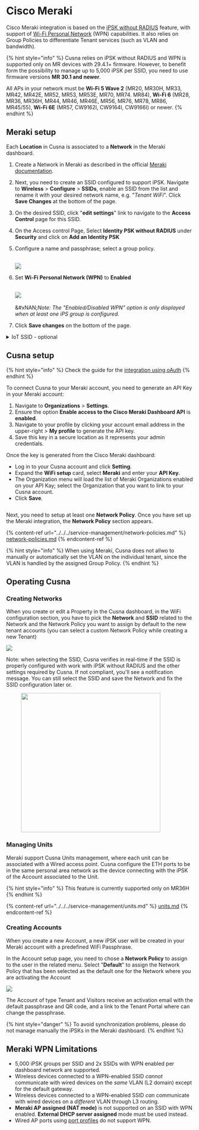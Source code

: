 # Cisco Meraki

Cisco Meraki integration is based on the [iPSK without RADIUS](https://documentation.meraki.com/MR/Encryption_and_Authentication/IPSK_Authentication_without_RADIUS) feature, with support of [Wi-Fi Personal Network](https://documentation.meraki.com/MR/Encryption_and_Authentication/Wi-Fi_Personal_Network_\(WPN\)) (WPN) capabilities. It also relies on Group Policies to differentiate Tenant services (such as VLAN and bandwidth).&#x20;



{% hint style="info" %}
Cusna relies on iPSK without RADIUS and WPN is supported only on MR devices with 29.4.1+ firmware. However, to benefit form the possibility to manage up to 5,000 iPSK per SSID, you need to use firmware versions **MR 30.1 and newer**.

All APs in your network must be **Wi-Fi 5 Wave 2** (MR20, MR30H, MR33, MR42, MR42E, MR52, MR53, MR53E, MR70, MR74. MR84), **Wi-Fi 6** (MR28, MR36, MR36H, MR44, MR46, MR46E, MR56, MR76, MR78, MR86, MR45/55), **Wi-Fi 6E** (MR57, CW9162I, CW9164I, CW9166I) or newer.
{% endhint %}



## Meraki setup

Each **Location** in Cusna is associated to a **Network** in the Meraki dashboard.&#x20;

1. Create a Network in Meraki as described in the official [Meraki documentation](https://documentation.meraki.com/General_Administration/Organizations_and_Networks/Creating_and_Deleting_Dashboard_Networks).
2. Next, you need to create an SSID configured to support iPSK. Navigate to **Wireless** > **Configure** > **SSIDs**, enable an SSID from the list and rename it with your desired network name, e.g. "_Tenant WiFi_". Click **Save Changes** at the bottom of the page.
3. On the desired SSID, click "**edit settings**" link to navigate to the **Access Control** page for this SSID.
4. On the Access control Page, Select **Identity PSK without RADIUS** under **Security** and click on **Add an Identity PSK**
5.  Configure a name and passphrase; select a group policy.

    \
    ![](<../../../.gitbook/assets/image (182).png>)
6.  Set **Wi-Fi Personal Network (WPN)** to **Enabled**

    \
    ![](<../../../.gitbook/assets/image (208).png>)\
    \
    &#xNAN;_&#x4E;ote: The "Enabled/Disabled WPN" option is only displayed when at least one iPS group is configured._


7. Click **Save changes** on the bottom of the page.





<details>

<summary>IoT SSID - optional</summary>

If you need to support [IoT Devices Authentication](../../../service-management/wifi-portal-and-onboarding/iot-devices-authentication.md) via MAC authentication, you need to add an additional dedicated SSID in each of the Networks configured for the service.

1. Navigate to **Wireless** > **Configure** > **SSIDs**, enable an SSID from the list and rename it with your desired network name, e.g. "_IoT Devices_". Click **Save Changes** at the bottom of the page.
2. On the above SSID, click "**edit settings**" link to navigate to the **Access Control** page for this SSID.
3. On the Access Control page, select **Identity PSK without RADIUS** under **Security** \
   ![](<../../../.gitbook/assets/image (39).png>)
4. Select "None (direct Access)" in the Splash Page section\
   ![](<../../../.gitbook/assets/image (40).png>)
5.  Finally, expand the **RADIUS** section and add Primary and Secondary RADIUS data for both the **RADIUS servers** and **RADIUS Accounting servers** sections.\
    The RADIUS data (IP addresses, Ports and Secrets are delivered as part of your onboarding email).\


    <figure><img src="../../../.gitbook/assets/image (42).png" alt=""><figcaption></figcaption></figure>



</details>

## Cusna setup

{% hint style="info" %}
Check the guide for the [integration using oAuth](meraki-oauth-integration.md)
{% endhint %}

To connect Cusna to your Meraki account, you need to generate an API Key in your Meraki account:

1. Navigate to **Organizations** > **Settings**.
2. Ensure the option **Enable access to the Cisco Meraki Dashboard API** is **enabled**.
3. Navigate to your profile by clicking your account email address in the upper-right > **My profile** to generate the API key.
4. Save this key in a secure location as it represents your admin credentials.



Once the key is generated from the Cisco Meraki dashboard:

* Log in to your Cusna account and click **Setting**.&#x20;
* Expand the **WiFi setup** card, select **Meraki** and enter your **API Key.**&#x20;
* The Organization menu will load the list of Meraki Organizations enabled on your API Kay; select the Organization that you want to link to your Cusna account.&#x20;
* Click **Save**.

<figure><img src="../../../.gitbook/assets/image (129).png" alt=""><figcaption></figcaption></figure>

Next, you need to setup at least one **Network Policy**.  Once you have set up the Meraki integration, the **Network Policy** section appears.

{% content-ref url="../../../service-management/network-policies.md" %}
[network-policies.md](../../../service-management/network-policies.md)
{% endcontent-ref %}



{% hint style="info" %}
When using Meraki, Cusna does not allwo to manually or automatically set the VLAN on the individual tenant, since the VLAN is handled by the assigned Group Policy.
{% endhint %}



## Operating Cusna

### Creating Networks

When you create or edit a Property in the Cusna dashboard, in the WiFi configuration section, you have to pick the **Network** and **SSID** related to the Network and the Network Policy you want to assign by default to the new tenant accounts (you can select a custom Network Policy while creating a new Tenant)



![](<../../../.gitbook/assets/image (148).png>)

Note: when selecting the SSID, Cusna verifies in real-time if the SSID is properly configured with work with iPSK without RADIUS and the other settings required by Cusna. If not compliant, you'll see a notification message. You can still select the SSID and save the Network and fix the SSID configuration later or.

<div align="left"><figure><img src="../../../.gitbook/assets/image (102).png" alt="" width="375"><figcaption></figcaption></figure></div>

### Managing Units

Meraki support Cusna Units management, where each unit can be associated with a Wired access point. Cusna configure the ETH ports to be in the same personal area network as the device connecting with the iPSK of the Account associated to the Unit.

{% hint style="info" %}
This feature is currently supported only on MR36H
{% endhint %}

{% content-ref url="../../../service-management/units.md" %}
[units.md](../../../service-management/units.md)
{% endcontent-ref %}



### Creating Accounts

When you create a new Account, a new iPSK user will be created in your Meraki account with a predefined WiFi Passphrase.&#x20;

In the Account setup page, you need to chose a **Network Policy** to assign to the user in the related menu. Select "**Default**" to assign the Network Policy that has been selected as the default one for the Network where you are activating the Account

![](<../../../.gitbook/assets/image (147).png>)

The Account of type Tenant and Visitors receive an activation email with the default passphrase and QR code, and a link to the Tenant Portal where can change the passphrase.

{% hint style="danger" %}
To avoid synchronization problems, please do not manage manually the iPSKs in the Meraki dashboard.
{% endhint %}





## Meraki WPN Limitations

* 5,000 iPSK groups per SSID and 2x SSIDs with WPN enabled per dashboard network are supported.
* Wireless devices connected to a WPN-enabled SSID _cannot_ communicate with wired devices on the _same_ VLAN (L2 domain) except for the default gateway.&#x20;
* Wireless devices connected to a WPN-enabled SSID _can_ communicate with wired devices on a _different_ VLAN through L3 routing.
* **Meraki AP assigned (NAT mode)** is not supported on an SSID with WPN enabled. **External DHCP server assigned** mode must be used instead.
* Wired AP ports using [port profiles](https://documentation.meraki.com/MR/Client_Addressing_and_Bridging/Port_Profiles) do not support WPN.





